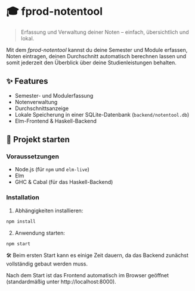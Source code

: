 # 🎓 fprod-notentool

> Erfassung und Verwaltung deiner Noten – einfach, übersichtlich und lokal.

Mit dem _fprod-notentool_ kannst du deine Semester und Module erfassen, Noten eintragen, deinen Durchschnitt automatisch berechnen lassen und somit jederzeit den Überblick über deine Studienleistungen behalten.

## ✨ Features

- Semester- und Modulerfassung
- Notenverwaltung
- Durchschnittsanzeige
- Lokale Speicherung in einer SQLite-Datenbank (`backend/notentool.db`)
- Elm-Frontend & Haskell-Backend

## 🚀 Projekt starten

### Voraussetzungen

- Node.js (für `npm` und `elm-live`)
- Elm
- GHC & Cabal (für das Haskell-Backend)

### Installation

1. Abhängigkeiten installieren:

```bash
npm install
```

2. Anwendung starten:

```bash
npm start
```

🛠️ Beim ersten Start kann es einige Zeit dauern, da das Backend zunächst vollständig gebaut werden muss.

Nach dem Start ist das Frontend automatisch im Browser geöffnet (standardmäßig unter http://localhost:8000).
